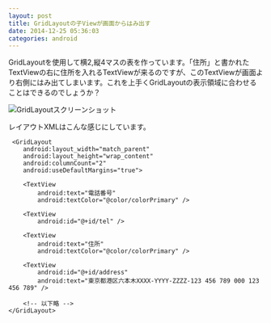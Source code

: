 ```yaml
---
layout: post
title: GridLayoutの子Viewが画面からはみ出す
date: 2014-12-25 05:36:03
categories: android
---
```

<p>GridLayoutを使用して横2,縦4マスの表を作っています。「住所」と書かれたTextViewの右に住所を入れるTextViewが来るのですが、このTextViewが画面より右側にはみ出てしまいます。これを上手くGridLayoutの表示領域に合わせることはできるのでしょうか？</p>

<p><img src="https://i.stack.imgur.com/mvH8Q.png" alt="GridLayoutスクリーンショット"></p>

<p>レイアウトXMLはこんな感じにしています。</p>

<pre><code> &lt;GridLayout
    android:layout_width="match_parent"
    android:layout_height="wrap_content"
    android:columnCount="2"
    android:useDefaultMargins="true"&gt;

    &lt;TextView
        android:text="電話番号"
        android:textColor="@color/colorPrimary" /&gt;

    &lt;TextView
        android:id="@+id/tel" /&gt;

    &lt;TextView
        android:text="住所"
        android:textColor="@color/colorPrimary" /&gt;

    &lt;TextView
        android:id="@+id/address"
        android:text="東京都港区六本木XXXX-YYYY-ZZZZ-123 456 789 000 123 456 789" /&gt;

    &lt;!-- 以下略 --&gt;
&lt;/GridLayout&gt;
</code></pre>
